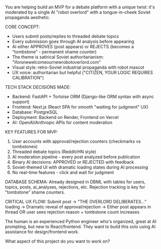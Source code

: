 You are helping build an MVP for a debate platform with a unique twist: it's moderated by a single AI "robot overlord" with a tongue-in-cheek Soviet propaganda aesthetic.

CORE CONCEPT:
- Users submit posts/replies to threaded debate topics
- Every submission goes through AI analysis before appearing
- AI either APPROVES (post appears) or REJECTS (becomes a "tombstone" - permanent shame counter)
- The theme is satirical Soviet authoritarianism: "iforonewelcomeournewrobotoverlord.com"
- Visual style: retro-Soviet industrial propaganda with robot mascot
- UX voice: authoritarian but helpful ("CITIZEN, YOUR LOGIC REQUIRES CALIBRATION")

TECH STACK DECISIONS MADE:
- Backend: FastAPI + Tortoise ORM (Django-like ORM syntax with async support)
- Frontend: Next.js (React SPA for smooth "waiting for judgment" UX)
- Database: PostgreSQL
- Deployment: Backend on Render, Frontend on Vercel
- AI: OpenAI/Anthropic APIs for content moderation

KEY FEATURES FOR MVP:
1. User accounts with approval/rejection counters (checkmarks vs tombstones)
2. Threaded debate topics (Reddit/HN style)
3. AI moderation pipeline - every post analyzed before publication
4. Binary AI decisions: APPROVED or REJECTED with feedback
5. Soviet-themed UI with dramatic loading states during AI processing
6. No real-time features - click and wait for judgment

DATABASE SCHEMA: Already designed in DBML with tables for users, topics, posts, ai_analyses, rejections, etc. Rejection tracking is key for "tombstone" shame counters.

CRITICAL UX FLOW:
Submit post → "THE OVERLORD DELIBERATES..." loading → Dramatic reveal of approval/rejection → Either post appears in thread OR user sees rejection reason + tombstone count increases

The human is an experienced Python engineer who's organized, great at AI prompting, but new to React/frontend. They want to build this solo using AI assistance for design/frontend work.

What aspect of this project do you want to work on?
